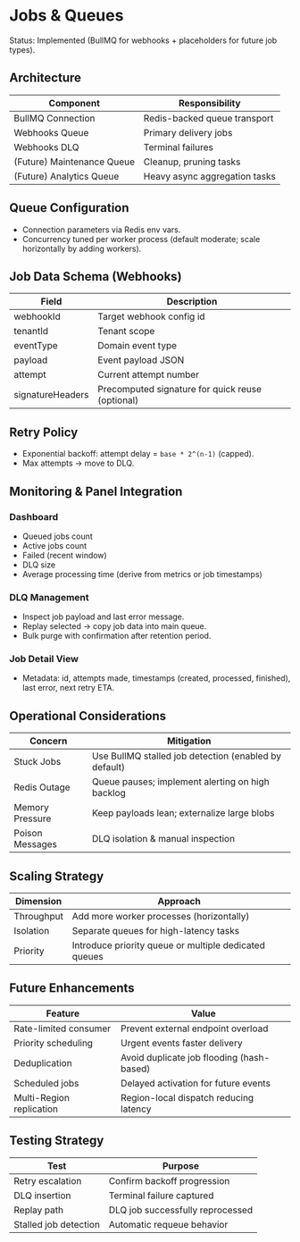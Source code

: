 # Jobs & Queues

Status: Implemented (BullMQ for webhooks + placeholders for future job types).

## Architecture
| Component | Responsibility |
|----------|---------------|
| BullMQ Connection | Redis-backed queue transport |
| Webhooks Queue | Primary delivery jobs |
| Webhooks DLQ | Terminal failures |
| (Future) Maintenance Queue | Cleanup, pruning tasks |
| (Future) Analytics Queue | Heavy async aggregation tasks |

## Queue Configuration
- Connection parameters via Redis env vars.
- Concurrency tuned per worker process (default moderate; scale horizontally by adding workers).

## Job Data Schema (Webhooks)
| Field | Description |
|-------|-------------|
| webhookId | Target webhook config id |
| tenantId | Tenant scope |
| eventType | Domain event type |
| payload | Event payload JSON |
| attempt | Current attempt number |
| signatureHeaders | Precomputed signature for quick reuse (optional) |

## Retry Policy
- Exponential backoff: attempt delay = `base * 2^(n-1)` (capped).
- Max attempts -> move to DLQ.

## Monitoring & Panel Integration
### Dashboard
- Queued jobs count
- Active jobs count
- Failed (recent window)
- DLQ size
- Average processing time (derive from metrics or job timestamps)

### DLQ Management
- Inspect job payload and last error message.
- Replay selected -> copy job data into main queue.
- Bulk purge with confirmation after retention period.

### Job Detail View
- Metadata: id, attempts made, timestamps (created, processed, finished), last error, next retry ETA.

## Operational Considerations
| Concern | Mitigation |
|---------|-----------|
| Stuck Jobs | Use BullMQ stalled job detection (enabled by default) |
| Redis Outage | Queue pauses; implement alerting on high backlog |
| Memory Pressure | Keep payloads lean; externalize large blobs |
| Poison Messages | DLQ isolation & manual inspection |

## Scaling Strategy
| Dimension | Approach |
|----------|---------|
| Throughput | Add more worker processes (horizontally) |
| Isolation | Separate queues for high-latency tasks |
| Priority | Introduce priority queue or multiple dedicated queues |

## Future Enhancements
| Feature | Value |
|---------|-------|
| Rate-limited consumer | Prevent external endpoint overload |
| Priority scheduling | Urgent events faster delivery |
| Deduplication | Avoid duplicate job flooding (hash-based) |
| Scheduled jobs | Delayed activation for future events |
| Multi-Region replication | Region-local dispatch reducing latency |

## Testing Strategy
| Test | Purpose |
|------|---------|
| Retry escalation | Confirm backoff progression |
| DLQ insertion | Terminal failure captured |
| Replay path | DLQ job successfully reprocessed |
| Stalled job detection | Automatic requeue behavior |


